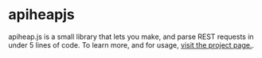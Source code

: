 # apiheapjs
apiheap.js is a small library that lets you make, and parse REST requests in under 5 lines of code. 
To learn more, and for usage, [visit the project page.](http://tash-had.github.io/apiheapjs/). 
